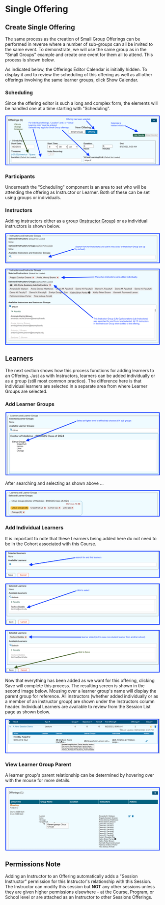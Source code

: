 # Single Offering

## Create Single Offering

The same process as the creation of Small Group Offerings can be performed in reverse where a number of sub-groups can all be invited to the same event. To demonstrate, we will use the same group as in the "Small Groups" example and create one event for them all to attend. This process is shown below.

As indicated below, the Offerings Editor Calendar is initially hidden. To display it and to review the scheduling of this offering as well as all other offerings involving the same learner groups, click Show Calendar.

### Scheduling

Since the offering editor is such a long and complex form, the elements will be handled one at a time starting with "Scheduling". 

![Top portion of screen - Scheduling](../../images/create_single_offering/scheduling.png)

### Participants

Underneath the "Scheduling" component is an area to set who will be attending the offering as Instructor or Learner. Both of these can be set using groups or individuals.

### Instructors

Adding instructors either as a group ([Instructor Group](https://iliosproject.gitbook.io/ilios-user-guide/instructor-groups)) or as individual instructors is shown below.

![Before searching](../../images/create_single_offering/instructor_search.png)

![After searching and selecting](../../images/create_single_offering/instructors_selected.png)

## Learners

The next section shows how this process functions for adding learners to an Offering. Just as with Instructors, learners can be added individually or as a group \(still most common practice\). The difference here is that individual learners are selected in a separate area from where Learner Groups are selected. 

### Add Learner Groups

![Search](../../images/create_single_offering/lg1.png)

After searching and selecting as shown above ...

![Learner Groups - selected](../../images/create_single_offering/lg2.png)

### Add Individual Learners

It is important to note that these Learners being added here do not need to be in the Cohort associated with this Course. 

![Before searching ](../../images/create_single_offering/lg3.png)

![Find and select](../../images/create_single_offering/lg4.png)

![Learner added](../../images/create_single_offering/lg5.png)

Now that everything has been added as we want for this offering, clicking Save will complete this process. The resulting screen is shown in the second image below. Mousing over a learner group's name will display the parent group for reference. All instructors \(whether added individually or as a member of an instructor group\) are shown under the Instructors column header. Individual Learners are available to review from the Session List page as shown below.

![Mouse-over for Learner list](../../images/create_single_offering/learner_list_displayed.png)

### View Learner Group Parent

A learner group's parent relationship can be determined by hovering over with the mouse for more details.

![Offering - after save](../../images/create_single_offering/lg6.png)

## Permissions Note

Adding an Instructor to an Offering automatically adds a "Session Instructor" permission for this Instructor's relationship with this Session. The Instructor can modify this session but **NOT** any other sessions unless they are given higher permissions elsewhere - at the Course, Program, or School level or are attached as an Instructor to other Sessions Offerings.

